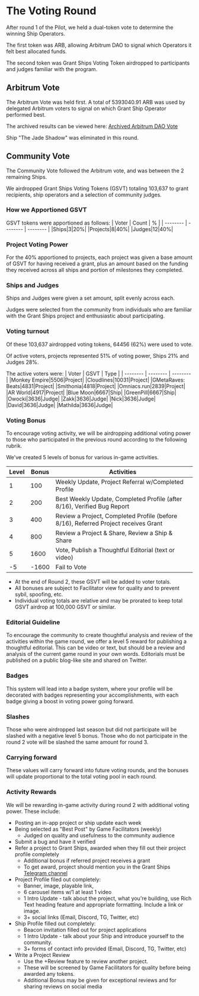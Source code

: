 # The Voting Round

After round 1 of the Pilot, we held a dual-token vote to determine the winning Ship Operators.

The first token was ARB, allowing Arbitrum DAO to signal which Operators it felt best allocated funds.

The second token was Grant Ships Voting Token airdropped to participants and judges familiar with the program.

## Arbitrum Vote

The Arbitrum Vote was held first. A total of 5393040.91 ARB was used by delegated Arbitrum voters to signal on which Grant Ship Operator performed best.

The archived results can be viewed here: [Archived Arbitrum DAO Vote](https://round1-daomasons.vercel.app/dao-vote)

Ship "The Jade Shadow" was eliminated in this round.

## Community Vote

The Community Vote followed the Arbitrum vote, and was between the 2 remaining Ships.

We airdropped Grant Ships Voting Tokens (GSVT) totaling 103,637 to grant recipients, ship operators and a selection of community judges.

### How we Apportioned GSVT

GSVT tokens were apportioned as follows:
| Voter | Count | % |
| -------- | -------- | -------- |
|Ships|3|20%|
|Projects|8|40%|
|Judges|12|40%|

### Project Voting Power

For the 40% apportioned to projects, each project was given a base amount of GSVT for having received a grant, plus an amount based on the funding they received across all ships and portion of milestones they completed.

### Ships and Judges

Ships and Judges were given a set amount, split evenly across each.

Judges were selected from the community from individuals who are familiar with the Grant Ships project and enthusiastic about participating.

### Voting turnout

Of these 103,637 airdropped voting tokens, 64456 (62%) were used to vote.

Of active voters, projects represented 51% of voting power, Ships 21% and Judges 28%.

The active voters were:
| Voter | GSVT | Type |
| -------- | -------- | -------- |
|Monkey Empire|5506|Project|
|Cloudlines|10031|Project|
|GMetaRaves: Beats|4831|Project|
|Smithonia|4818|Project|
|Omniacs.run|2839|Project|
|AR World|4917|Project|
|Blue Moon|6667|Ship|
|GreenPill|6667|Ship|
|Owocki|3636|Judge|
|Zakk|3636|Judge|
|Nick|3636|Judge|
|David|3636|Judge|
|Mathilda|3636|Judge|

### Voting Bonus

To encourage voting activity, we will be airdropping additional voting power to those who participated in the previous round according to the following rubrik.

We've created 5 levels of bonus for various in-game activities.

| Level | Bonus | Activities                                                                         |
| ----- | ----- | ---------------------------------------------------------------------------------- |
| 1     | 100   | Weekly Update, Project Referral w/Completed Profile                                |
| 2     | 200   | Best Weekly Update, Completed Profile (after 8/16), Verified Bug Report            |
| 3     | 400   | Review a Project, Completed Profile (before 8/16), Referred Project receives Grant |
| 4     | 800   | Review a Project & Share, Review a Ship & Share                                    |
| 5     | 1600  | Vote, Publish a Thoughtful Editorial (text or video)                               |
| -5    | -1600 | Fail to Vote                                                                       |

- At the end of Round 2, these GSVT will be added to voter totals.
- All bonuses are subject to Facilitator view for quality and to prevent sybil, spoofing, etc.
- Individual voting totals are relative and may be prorated to keep total GSVT airdrop at 100,000 GSVT or similar.

### Editorial Guideline

To encourage the community to create thoughtful analysis and review of the activities within the game round, we offer a level 5 reward for publishing a thoughtful editorial. This can be video or text, but should be a review and analysis of the current game round in your own words. Editorials must be published on a public blog-like site and shared on Twitter.

### Badges

This system will lead into a badge system, where your profile will be decorated with badges representing your accomplishments, with each badge giving a boost in voting power going forward.

### Slashes

Those who were airdropped last season but did not participate will be slashed with a negative level 5 bonus. Those who do not participate in the round 2 vote will be slashed the same amount for round 3.

### Carrying forward

These values will carry forward into future voting rounds, and the bonuses will update proportional to the total voting pool in each round.

### Activity Rewards

We will be rewarding in-game activity during round 2 with additional voting power. These include:

- Posting an in-app project or ship update each week
- Being selected as "Best Post" by Game Facilitators (weekly)
  - Judged on quality and usefulness to the community audience
- Submit a bug and have it verified
- Refer a project to Grant Ships, awarded when they fill out their project profile completely
  - Additional bonus if referred project receives a grant
  - To get award, project should mention you in the Grant Ships [Telegram channel](https://t.me/grantships)
- Project Profile filed out completely:
  - Banner, image, playable link,
  - 6 carousel items w/1 at least 1 video
  - 1 Intro Update - talk about the project, what you're building, use Rich Text heading feature and appropriate formatting. Include a link or image.
  - 3+ social links (Email, Discord, TG, Twitter, etc)
- Ship Profile filled out completely:
  - Beacon invitation filled out for project applications
  - 1 Intro Update - talk about your Ship and introduce yourself to the community.
  - 3+ forms of contact info provided (Email, Discord, TG, Twitter, etc)
- Write a Project Review
  - Use the +Review feature to review another project.
  - These will be screened by Game Facilitators for quality before being awarded any tokens.
  - Additional Bonus may be given for exceptional reviews and for sharing reviews on social media
